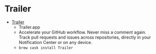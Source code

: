 # Trailer
- [Trailer](https://ptsochantaris.github.io/trailer/)
  -  Trailer.app
  - Accelerate your GitHub workflow. Never miss a comment again. Track pull requests and issues across repositories, directly in your Notification Center or on any device.
  - `brew cask install Trailer`
